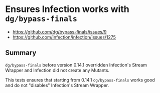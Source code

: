 # Ensures Infection works with `dg/bypass-finals`

* https://github.com/dg/bypass-finals/issues/9
* https://github.com/infection/infection/issues/1275

## Summary

`dg/bypass-finals` before version 0.14.1 overridden Infection's Stream Wrapper and Infection did not create any Mutants.

This tests ensures that starting from 0.14.1 `dg/bypass-finals` works good and do not "disables" Infection's Stream Wrapper.
